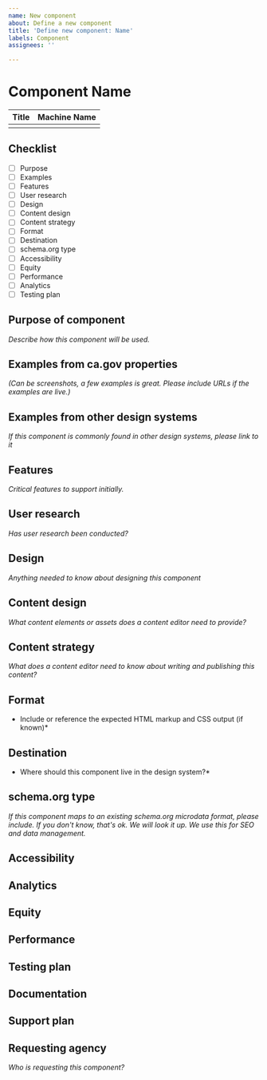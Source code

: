 ```yaml
---
name: New component
about: Define a new component
title: 'Define new component: Name'
labels: Component
assignees: ''

---
```

# Component Name
| Title | Machine Name |
| --- |  --- |
|     |      |

## Checklist
- [ ] Purpose
- [ ] Examples
- [ ] Features
- [ ] User research
- [ ] Design
- [ ] Content design
- [ ] Content strategy
- [ ] Format
- [ ] Destination
- [ ] schema.org type
- [ ] Accessibility
- [ ] Equity
- [ ] Performance
- [ ] Analytics
- [ ] Testing plan

## Purpose of component
*Describe how this component will be used.*

## Examples from ca.gov properties
*(Can be screenshots, a few examples is great. Please include URLs if the examples are live.)*

## Examples from other design systems
*If this component is commonly found in other design systems, please link to it*

## Features
*Critical features to support initially.*

## User research
*Has user research been conducted?*

## Design
*Anything needed to know about designing this component*

## Content design 
*What content elements or assets does a content editor need to provide?*

## Content strategy
*What does a content editor need to know about writing and publishing this content?*

## Format
* Include or reference the expected HTML markup and CSS output (if known)*

## Destination
* Where should this component live in the design system?* 

## schema.org type
*If this component maps to an existing schema.org microdata format, please include. If you don't know, that's ok. We will look it up. We use this for SEO and data management.*

## Accessibility

## Analytics

## Equity 

## Performance

## Testing plan

## Documentation

## Support plan

## Requesting agency
*Who is requesting this component?*